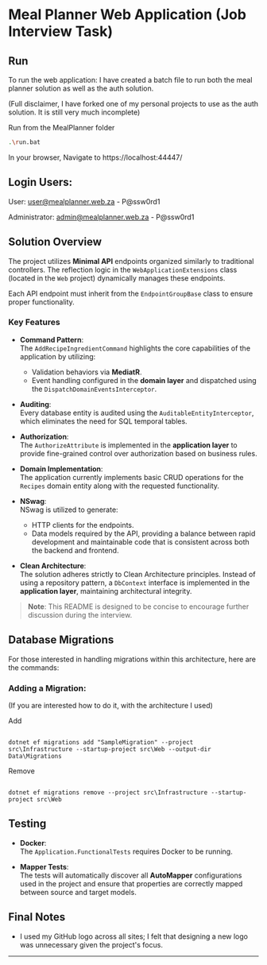 ﻿# Meal Planner Web Application (Job Interview Task)

## Run

To run the web application:
I have created a batch file to run both the meal planner solution as well as the auth solution.

(Full disclaimer, I have forked one of my personal projects to use as the auth solution. It is still very much incomplete)

Run from the MealPlanner folder

```bash
.\run.bat
```

In your browser, Navigate to https://localhost:44447/

## Login Users:

User: user@mealplanner.web.za - P@ssw0rd1

Administrator: admin@mealplanner.web.za - P@ssw0rd1

## Solution Overview

The project utilizes **Minimal API** endpoints organized similarly to traditional controllers. The reflection logic in the `WebApplicationExtensions` class (located in the `Web` project) dynamically manages these endpoints.

Each API endpoint must inherit from the `EndpointGroupBase` class to ensure proper functionality.

### Key Features

- **Command Pattern**:  
  The `AddRecipeIngredientCommand` highlights the core capabilities of the application by utilizing:

  - Validation behaviors via **MediatR**.
  - Event handling configured in the **domain layer** and dispatched using the `DispatchDomainEventsInterceptor`.

- **Auditing**:  
  Every database entity is audited using the `AuditableEntityInterceptor`, which eliminates the need for SQL temporal tables.

- **Authorization**:  
  The `AuthorizeAttribute` is implemented in the **application layer** to provide fine-grained control over authorization based on business rules.

- **Domain Implementation**:  
  The application currently implements basic CRUD operations for the `Recipes` domain entity along with the requested functionality.

- **NSwag**:  
  NSwag is utilized to generate:

  - HTTP clients for the endpoints.
  - Data models required by the API, providing a balance between rapid development and maintainable code that is consistent across both the backend and frontend.

- **Clean Architecture**:  
  The solution adheres strictly to Clean Architecture principles. Instead of using a repository pattern, a `DbContext` interface is implemented in the **application layer**, maintaining architectural integrity.

> **Note**: This README is designed to be concise to encourage further discussion during the interview.

## Database Migrations

For those interested in handling migrations within this architecture, here are the commands:

### Adding a Migration:

(If you are interested how to do it, with the architecture I used)

Add

```

dotnet ef migrations add "SampleMigration" --project src\Infrastructure --startup-project src\Web --output-dir Data\Migrations

```

Remove

```

dotnet ef migrations remove --project src\Infrastructure --startup-project src\Web

```

## Testing

- **Docker**:  
  The `Application.FunctionalTests` requires Docker to be running.

- **Mapper Tests**:  
  The tests will automatically discover all **AutoMapper** configurations used in the project and ensure that properties are correctly mapped between source and target models.

## Final Notes

- I used my GitHub logo across all sites; I felt that designing a new logo was unnecessary given the project's focus.

---
